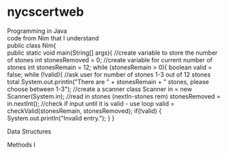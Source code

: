 # nycscertweb
 Programming in Java <br/>
    code from Nim that I understand <br/>
                public class Nim{ <br/>
                  public static void main(String[] args){
            //create variable to store the number of stones
            int stonesRemoved = 0;
            //create variable for current number of stones
            int stonesRemain = 12;
            while (stonesRemain > 0){
              boolean valid = false;
              while (!valid){
              //ask user for number of stones 1-3 out of 12 stones total
              System.out.println("There are " + stonesRemain + " stones, please choose between 1-3");
              //create a scanner class
              Scanner in = new Scanner(System.in);
              //read in stones (nextIn-stones rem)
              stonesRemoved = in.nextInt();
              //check if input until it is valid - use loop
              valid = checkValid(stonesRemain, stonesRemoved);
              if(!valid)
              {
                System.out.println("Invalid entry.");
              }
            }

 Data Structures
 
 
 Methods I
